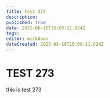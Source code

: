 ```yaml
---
title: test 273
description: 
published: true
date: 2025-06-16T15:00:11.624Z
tags: 
editor: markdown
dateCreated: 2025-06-16T15:00:11.624Z
---
```


# TEST 273
this is test 273
